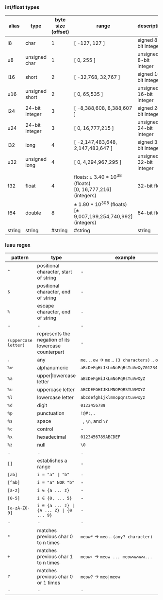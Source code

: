 ### int/float types

|alias|type|byte size (offset)|range|description|
|-|-|-|-|-|
|i8|char|1|[ -127, 127 ]|signed 8-bit integer|
|u8|unsigned char|1|[ 0, 255 ]|unsigned 8-bit integer|
|i16|short|2|[ -32,768, 32,767 ]|signed 16-bit integer|
|u16|unsigned short|2|[ 0, 65,535 ]|unsigned 16-bit integer|
|i24|24-bit integer|3|[ -8,388,608, 8,388,607 ]|signed 24-bit integer|
|u24|24-bit integer|3|[ 0, 16,777,215 ]|unsigned 24-bit integer|
|i32|long|4|[ -2,147,483,648, 2,147,483,647 ]|signed 32-bit integer|
|u32|unsigned long|4|[ 0, 4,294,967,295 ]|unsigned 32-bit integer|
|f32|float|4|floats: ± 3.40 * 10<sup>38</sup> (floats)<br>[0, 16,777,216] (integers)|32-bit float|
|f64|double|8|± 1.80 * 10<sup>308</sup> (floats)<br>[± 9,007,199,254,740,992] (integers)|64-bit float|
|string|string|#string|#string|string|

### luau regex

|pattern|type|example|
|-|-|-|
|`^`|positional character, start of string|-|
|`$`|positional character, end of string|-|
|`%`|escape character, end of string|-|
|-|-|-|
|`(uppercase letter)`|represents the negation of its lowercase counterpart|-|
|`.`|any|`me...ow` -> `me` .. `(3 characters)` .. `ow`|
|`%w`|alphanumeric|`aBcDeFgHiJkLmNoPqRsTuVwXyZ0123456789`|
|`%a`|upper\|lowercase letter|`aBcDeFgHiJkLmNoPqRsTuVwXyZ`|
|`%u`|uppercase letter|`ABCDEFGHIJKLMNOPQRSTUVWXYZ`|
|`%l`|lowercase letter|`abcdefghijklmnopqrstuvwxyz`|
|`%d`|digit|`0123456789`|
|`%p`|punctuation|`!@#;,.`|
|`%s`|space|` `, `\n`, and `\r`|
|`%c`|control|-|
|`%x`|hexadecimal|`0123456789ABCDEF`|
|`%z`|null|`\0`|
|-|-|-|
|`[]`|establishes a range|-|
|`[ab]`|`i = "a" \| "b"`|-|
|`[^ab]`|`i = "a" NOR "b"`|-|
|`[a-z]`|`i ∈ {a ... z}`|-|
|`[0-5]`|`i ∈ {0, ... 5}`|-|
|`[a-zA-Z0-9]`|`i ∈ {a ... z} \| {A ... Z} \| {0 ... 9}`|-|
|-|-|-|
|`*`|matches previous char 0 to n times|`meow*` -> `meo` .. `(any? character)`|
|`+`|matches previous char 1 to n times|`meow+` -> `meow ... meowwwwww...`|
|`?`|matches previous char 0 or 1 times|`meow?` -> `meo\|meow`|
|-|-|-|